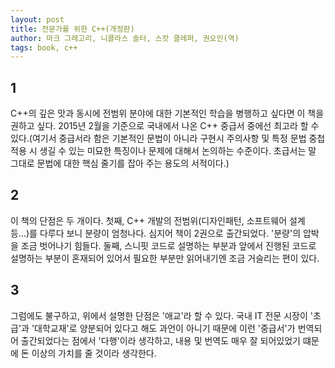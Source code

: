 ```yaml
---
layout: post
title: 전문가를 위한 C++(개정판)
author: 마크 그레고리, 니콜라스 솔터, 스캇 클레퍼, 권오인(역)
tags: book, c++
---
```


## 1
C++의 깊은 맛과 동시에 전범위 분야에 대한 기본적인 학습을 병행하고 싶다면 이 책을 권하고 싶다. 2015년 2월을 기준으로 국내에서 나온 C++ 중급서 중에선 최고라 할 수 있다.(여기서 중급서라 함은 기본적인 문법이 아니라 구현시 주의사항 및 특정 문법 중첩적용 시 생길 수 있는 미묘한 특징이나 문제에 대해서 논의하는 수준이다. 초급서는 말 그대로 문법에 대한 핵심 줄기를 잡아 주는 용도의 서적이다.)

## 2
이 책의 단점은 두 개이다. 첫째, C++ 개발의 전범위(디자인패턴, 소프트웨어 설계 등...)를 다루다 보니 분량이 엄청나다. 심지어 책이 2권으로 출간되었다. '분량'의 압박을 조금 벗어나기 힘들다. 둘째, 스니핏 코드로 설명하는 부분과 앞에서 진행된 코드로 설명하는 부분이 혼재되어 있어서 필요한 부분만 읽어내기엔 조금 거슬리는 편이 있다.

## 3
그럼에도 불구하고, 위에서 설명한 단점은 '애교'라 할 수 있다. 국내 IT 전문 시장이 '초급'과 '대학교재'로 양분되어 있다고 해도 과언이 아니기 때문에 이런 '중급서'가 번역되어 출간되었다는 점에서 '다행'이라 생각하고, 내용 및 번역도 매우 잘 되어있었기 떄문에 돈 이상의 가치를 줄 것이라 생각한다.

